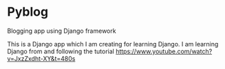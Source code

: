 # Pyblog
Blogging app using Django framework

This is a Django app which I am creating for learning Django. I am learning Django from and following the tutorial https://www.youtube.com/watch?v=JxzZxdht-XY&t=480s
